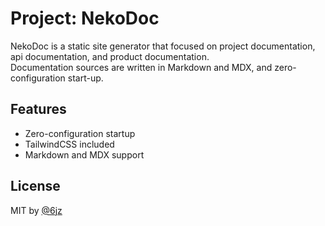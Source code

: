 # Project: NekoDoc

NekoDoc is a static site generator that focused on project documentation, api documentation, and product documentation.  
Documentation sources are written in Markdown and MDX, and zero-configuration start-up.

## Features

- Zero-configuration startup
- TailwindCSS included
- Markdown and MDX support

## License

MIT by [@6jz](https://twitter.com/6jz)
